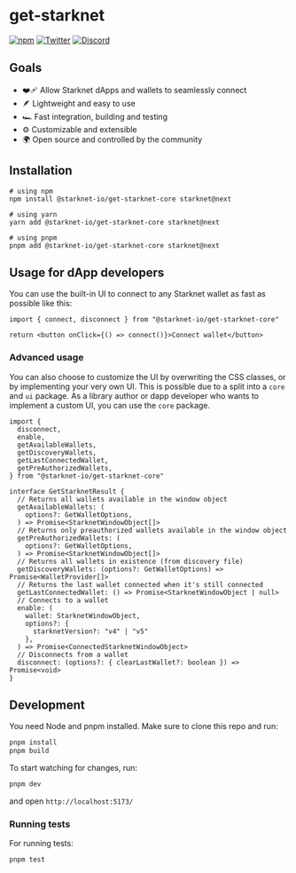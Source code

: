 # get-starknet

[![npm](https://img.shields.io/npm/v/get-starknet.svg)](https://www.npmjs.com/package/get-starknet)
[![Twitter](https://img.shields.io/twitter/url/https/twitter.com/cloudposse.svg?style=social&label=StarkNet)](https://twitter.com/Starknet)
[![Discord](https://badgen.net/badge/icon/discord?icon=discord&label)](https://discord.com/invite/starknet-community)

## Goals

- ❤️‍🩹 Allow Starknet dApps and wallets to seamlessly connect
- 🪶 Lightweight and easy to use
- 🏎 Fast integration, building and testing
- ⚙️ Customizable and extensible
- 🌍 Open source and controlled by the community

## Installation

```
# using npm
npm install @starknet-io/get-starknet-core starknet@next

# using yarn
yarn add @starknet-io/get-starknet-core starknet@next

# using pnpm
pnpm add @starknet-io/get-starknet-core starknet@next
```

## Usage for dApp developers

You can use the built-in UI to connect to any Starknet wallet as fast as
possible like this:

```tsx
import { connect, disconnect } from "@starknet-io/get-starknet-core"

return <button onClick={() => connect()}>Connect wallet</button>
```

### Advanced usage

You can also choose to customize the UI by overwriting the CSS classes, or by
implementing your very own UI. This is possible due to a split into a `core` and
`ui` package. As a library author or dapp developer who wants to implement a
custom UI, you can use the `core` package.

```tsx
import {
  disconnect,
  enable,
  getAvailableWallets,
  getDiscoveryWallets,
  getLastConnectedWallet,
  getPreAuthorizedWallets,
} from "@starknet-io/get-starknet-core"

interface GetStarknetResult {
  // Returns all wallets available in the window object
  getAvailableWallets: (
    options?: GetWalletOptions,
  ) => Promise<StarknetWindowObject[]>
  // Returns only preauthorized wallets available in the window object
  getPreAuthorizedWallets: (
    options?: GetWalletOptions,
  ) => Promise<StarknetWindowObject[]>
  // Returns all wallets in existence (from discovery file)
  getDiscoveryWallets: (options?: GetWalletOptions) => Promise<WalletProvider[]>
  // Returns the last wallet connected when it's still connected
  getLastConnectedWallet: () => Promise<StarknetWindowObject | null>
  // Connects to a wallet
  enable: (
    wallet: StarknetWindowObject,
    options?: {
      starknetVersion?: "v4" | "v5"
    },
  ) => Promise<ConnectedStarknetWindowObject>
  // Disconnects from a wallet
  disconnect: (options?: { clearLastWallet?: boolean }) => Promise<void>
}
```

## Development

You need Node and pnpm installed. Make sure to clone this repo and run:

```bash
pnpm install
pnpm build
```

To start watching for changes, run:

```bash
pnpm dev
```

and open `http://localhost:5173/`

### Running tests

For running tests:

```bash
pnpm test
```
